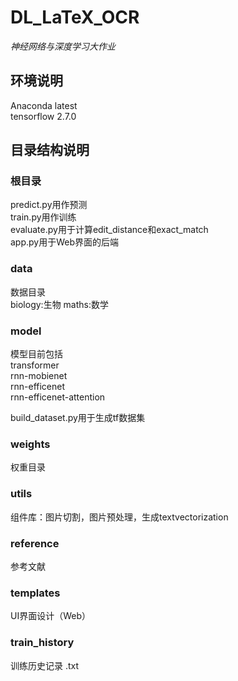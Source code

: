 # DL_LaTeX_OCR
*神经网络与深度学习大作业*

## 环境说明
Anaconda latest\
tensorflow 2.7.0

## 目录结构说明
### 根目录
predict.py用作预测\
train.py用作训练\
evaluate.py用于计算edit_distance和exact_match\
app.py用于Web界面的后端

### data
数据目录\
biology:生物
maths:数学

### model
模型目前包括\
transformer\
rnn-mobienet\
rnn-efficenet\
rnn-efficenet-attention

build_dataset.py用于生成tf数据集

### weights
权重目录

### utils
组件库：图片切割，图片预处理，生成textvectorization

### reference
参考文献

### templates
UI界面设计（Web）

### train_history
训练历史记录 .txt

